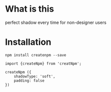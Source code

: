 # What is this

perfect shadow every time for non-designer users

# Installation

`npm install createnpm --save`

```
import {createNpm} from 'creatNpm';

createNpm ({
    shadowType: 'soft',
    padding: false
})
```